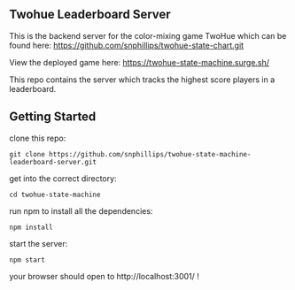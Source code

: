 ## Twohue Leaderboard Server

This is the backend server for the color-mixing game TwoHue which can be found here: https://github.com/snphillips/twohue-state-chart.git

View the deployed game here: https://twohue-state-machine.surge.sh/

This repo contains the server which tracks the highest score players in a leaderboard.

## Getting Started

clone this repo:

`git clone https://github.com/snphillips/twohue-state-machine-leaderboard-server.git`

get into the correct directory:

`cd twohue-state-machine`

run npm to install all the dependencies:

`npm install`

start the server:

`npm start`

your browser should open to http://localhost:3001/ !


